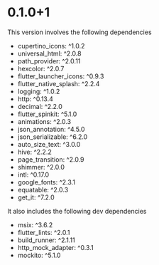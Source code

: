 # 0.1.0+1
This version involves the following dependencies
  * cupertino_icons: ^1.0.2
  * universal_html: ^2.0.8
  * path_provider: ^2.0.11
  * hexcolor: ^2.0.7
  * flutter_launcher_icons: ^0.9.3
  * flutter_native_splash: ^2.2.4
  * logging: ^1.0.2
  * http: ^0.13.4
  * decimal: ^2.2.0
  * flutter_spinkit: ^5.1.0
  * animations: ^2.0.3
  * json_annotation: ^4.5.0
  * json_serializable: ^6.2.0
  * auto_size_text: ^3.0.0
  * hive: ^2.2.2
  * page_transition: ^2.0.9
  * shimmer: ^2.0.0
  * intl: ^0.17.0
  * google_fonts: ^2.3.1
  * equatable: ^2.0.3
  * get_it: ^7.2.0

It also includes the following dev dependencies
  * msix: ^3.6.2
  * flutter_lints: ^2.0.1
  * build_runner: ^2.1.11
  * http_mock_adapter: ^0.3.1
  * mockito: ^5.1.0